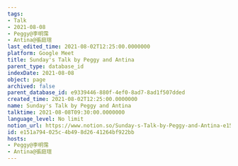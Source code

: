 ```yaml
---
tags:
- Talk
- 2021-08-08
- Peggy@李明霈
- Antina@張庭瑄
last_edited_time: 2021-08-02T12:25:00.0000000
platform: Google Meet
title: Sunday's Talk by Peggy and Antina
parent_type: database_id
indexDate: 2021-08-08
object: page
archived: false
parent_database_id: e9339446-880f-4ef0-8ad7-8ad1f507dded
created_time: 2021-08-02T12:25:00.0000000
name: Sunday's Talk by Peggy and Antina
talktime: 2021-08-08T09:30:00.0000000
language_level: No limit
notion_url: https://www.notion.so/Sunday-s-Talk-by-Peggy-and-Antina-e151a794025c4b498d2641264bf922bb
id: e151a794-025c-4b49-8d26-41264bf922bb
hosts:
- Peggy@李明霈
- Antina@張庭瑄
---
```







